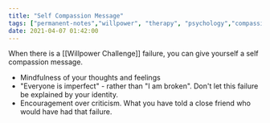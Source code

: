 ```yaml
---
title: "Self Compassion Message"
tags: ["permanent-notes","willpower", "therapy", "psychology","compassion", "self-improvement"]
date: 2021-04-07 01:42:00
---
```


When there is a [[Willpower Challenge]] failure, you can give yourself a self compassion message.
- Mindfulness of your thoughts and feelings
- "Everyone is imperfect" - rather than "I am broken". Don't let this failure be explained by your identity.
- Encouragement over criticism. What you have told a close friend who would have had that failure.